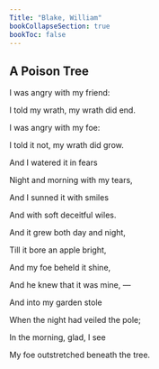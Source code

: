```yaml
---
Title: "Blake, William"
bookCollapseSection: true
bookToc: false
---
```


## **A Poison Tree**

I was angry with my friend:

I told my wrath, my wrath did end.

I was angry with my foe:

I told it not, my wrath did grow.

And I watered it in fears

Night and morning with my tears,

And I sunned it with smiles

And with soft deceitful wiles.

And it grew both day and night,

Till it bore an apple bright,

And my foe beheld it shine,

And he knew that it was mine, —

And into my garden stole

When the night had veiled the pole;

In the morning, glad, I see

My foe outstretched beneath the tree.
